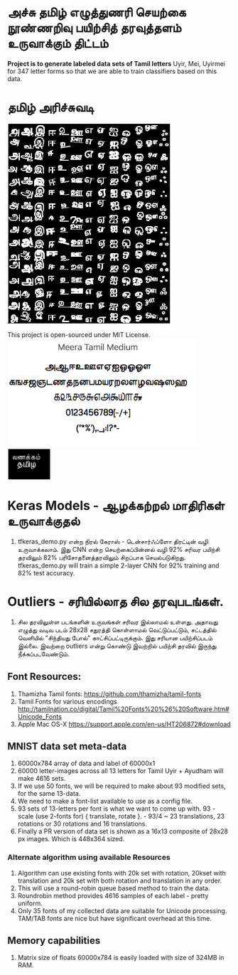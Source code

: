 # அச்சு தமிழ் எழுத்துணரி செயற்கை நூண்ணறிவு பயிற்சித் தரவுத்தளம் உருவாக்கும் திட்டம்
**Project is to generate labeled data sets of Tamil letters**
Uyir, Mei, Uyirmei for 347 letter forms so that we are able to train classifiers based on this data.

# தமிழ் அரிச்சுவடி
![composite training data](composite.png)

This project is open-sourced under MIT License.
![tamil letters rendered in Meera font](all-letters.png)
![tamil fonts rendered via Python](font1.png)

# Keras Models - ஆழக்கற்றல் மாதிரிகள் உருவாக்குதல்
1.  tfkeras_demo.py என்ற நிரல் கேராஸ் - டென்சார்ஃப்ளோ திரட்டின் வழி உருவாக்கலாம். இது CNN என்ற செயற்கைப்பின்னல் வழி 92% சரிவர பயிற்சி தரவிலும் 82% பரிசோதனைத்தரவிலும் சிறப்பாக செயல்படுகிறது.
    tfkeras_demo.py will train a simple 2-layer CNN for 92% training and 82% test accuracy.

# Outliers - சரியில்லாத சில தரவுபடங்கள்.
1. சில தரவிலுள்ள படங்களின் உருவங்கள் சரிவர இல்லாமல் உள்ளது. அதாவது எழுத்து வடிவ படம் 28x28 சதுரத்தி கொள்ளாமல் வெட்டுப்பட்டும், சட்டத்தில் வெளியில் "சிந்தியது போல்" காட்சிப்பட்டிருக்கும். இது சரியான பயிற்சிப்படம் இல்லை. இவற்றை outliers என்று கொண்டு இவற்றில் பயிற்சி தரவில் இருந்து நீக்கப்படவேண்டும்.

## Font Resources:
1. Thamizha Tamil fonts:
   https://github.com/thamizha/tamil-fonts
2. Tamil Fonts for various encodings
   http://tamilnation.co/digital/Tamil%20Fonts%20%26%20Software.htm#Unicode_Fonts
3. Apple Mac OS-X
   https://support.apple.com/en-us/HT206872#download

## MNIST data set meta-data
1. 60000x784 array of data and label of 60000x1
2. 60000 letter-images across all 13 letters for Tamil Uyir + Ayudham will make 4616 sets.
3. If we use 50 fonts, we will be required to make about 93 modified sets,
    for the same 13-data.
4. We need to make a font-list available to use as a config file.
5. 93 sets of 13-letters per font is what we want to come up with.
    93 - scale (use 2-fonts for) { translate, rotate }.
        - 93/4 ~ 23 translations, 23 rotations or 30 rotations and 16 translations.
6. Finally a PR version of data set is shown as a 16x13 composite of 28x28 px images. Which is 448x364 sized.
### Alternate algorithm using available Resources
1. Algorithm can use existing fonts with 20k set with rotation, 20kset with translation and 20k set with both rotation and translation in any order.
2. This will use a round-robin queue based method to train the data.
3. Roundrobin method provides 4616 samples of each label - pretty uniform.
4. Only 35 fonts of my collected data are suitable for Unicode processing.
    TAM/TAB fonts are nice but have significant overhead at this time.

## Memory capabilities
1. Matrix size of floats 60000x784 is easily loaded with size of 324MB in RAM.
